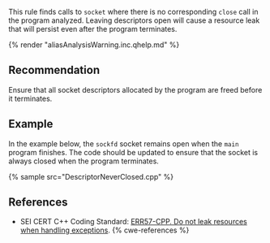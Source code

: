This rule finds calls to `socket` where there is no corresponding `close` call in the program analyzed. Leaving descriptors open will cause a resource leak that will persist even after the program terminates.

{% render "aliasAnalysisWarning.inc.qhelp.md" %}


## Recommendation
Ensure that all socket descriptors allocated by the program are freed before it terminates.


## Example
In the example below, the `sockfd` socket remains open when the `main` program finishes. The code should be updated to ensure that the socket is always closed when the program terminates.

{% sample src="DescriptorNeverClosed.cpp" %}

## References
* SEI CERT C++ Coding Standard: [ERR57-CPP. Do not leak resources when handling exceptions](https://wiki.sei.cmu.edu/confluence/display/cplusplus/ERR57-CPP.+Do+not+leak+resources+when+handling+exceptions).
{% cwe-references %}
